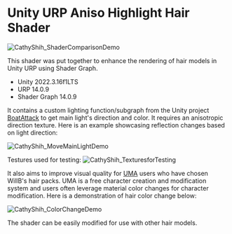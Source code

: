 # Unity URP Aniso Highlight Hair Shader

![CathyShih_ShaderComparisonDemo](/Images/CathyShih_ShaderComparisonDemo.png)

This shader was put together to enhance the rendering of hair models in Unity URP using Shader Graph. 

* Unity 2022.3.16f1LTS
* URP 14.0.9
* Shader Graph 14.0.9

It contains a custom lighting function/subgraph from the Unity project [BoatAttack](https://github.com/Unity-Technologies/BoatAttack) to get main light's direction and color. It requires an anisotropic direction texture. Here is an example showcasing reflection changes based on light direction:

![CathyShih_MoveMainLightDemo](https://github.com/cathyhlshih/UnityURPAnisoHighlightHairShader/blob/main/UnityURPAnisoHighlightHair/Images/CathyShih_MoveMainLightDemo.gif)

Testures used for testing:
![CathyShih_TexturesforTesting](https://github.com/cathyhlshih/UnityURPAnisoHighlightHairShader/blob/main/UnityURPAnisoHighlightHair/Images/CathyShih_TexturesforTesting.png)

It also aims to improve visual quality for [UMA](https://github.com/umasteeringgroup/UMA) users who have chosen WillB's hair packs. UMA is a free character creation and modification system and users often leverage material color changes for character modification. Here is a demonstration of hair color change below:

![CathyShih_ColorChangeDemo](https://github.com/cathyhlshih/UnityURPAnisoHighlightHairShader/blob/main/UnityURPAnisoHighlightHair/Images/CathyShih_ColorChangeDemo.gif)



The shader can be easily modified for use with other hair models.
